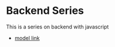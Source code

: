 # Backend Series

This is a series on backend with javascript 
- [model link](https://app.eraser.io/workspace/YtPqZ1VogxGy1jzIDkzj?origin=share)